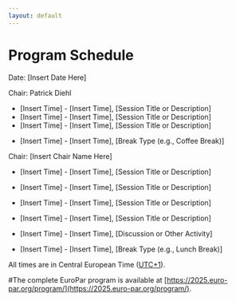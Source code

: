 ```yaml
---
layout: default
---
```


# Program Schedule

<!-- Replace with the actual date of the event -->
Date: [Insert Date Here]

<!-- Replace with the name of the session chair -->
Chair: Patrick Diehl

<!-- Add session details below. Format: Time range, Session title or description -->
* [Insert Time] - [Insert Time], [Session Title or Description]
* [Insert Time] - [Insert Time], [Session Title or Description]
* [Insert Time] - [Insert Time], [Session Title or Description]

<!-- Add breaks as needed -->
* [Insert Time] - [Insert Time], [Break Type (e.g., Coffee Break)]

<!-- Add a new chair if the session changes -->
Chair: [Insert Chair Name Here]

* [Insert Time] - [Insert Time], [Session Title or Description]
* [Insert Time] - [Insert Time], [Session Title or Description]
* [Insert Time] - [Insert Time], [Session Title or Description]
* [Insert Time] - [Insert Time], [Session Title or Description]
* [Insert Time] - [Insert Time], [Discussion or Other Activity]

* [Insert Time] - [Insert Time], [Break Type (e.g., Lunch Break)]

<!-- Specify the time zone for clarity -->
All times are in Central European Time ([UTC+1](https://www.timeanddate.com/worldclock/germany/dresden)).

<!-- Add a link to the complete program if available -->
#The complete EuroPar program is available at [https://2025.euro-par.org/program/](https://2025.euro-par.org/program/).

